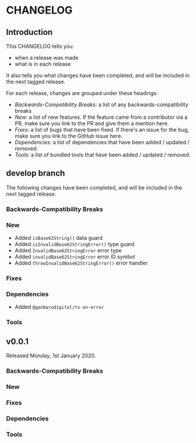 # CHANGELOG

## Introduction

This CHANGELOG tells you:

* when a release was made
* what is in each release

It also tells you what changes have been completed, and will be included in the next tagged release.

For each release, changes are grouped under these headings:

* _Backwards-Compatibility Breaks_: a list of any backwards-compatibility breaks
* _New_: a list of new features. If the feature came from a contributor via a PR, make sure you link to the PR and give them a mention here.
* _Fixes_: a list of bugs that have been fixed. If there's an issue for the bug, make sure you link to the GitHub issue here.
* _Dependencies_: a list of dependencies that have been added / updated / removed.
* _Tools_: a list of bundled tools that have been added / updated / removed.

## develop branch

The following changes have been completed, and will be included in the next tagged release.

### Backwards-Compatibility Breaks

### New

* Added `isBase62String()` data guard
* Added `isInvalidBase62StringError()` type guard
* Added `InvalidBase62StringError` error type
* Added `invalidBase62StringError` error ID symbol
* Added `throwInvalidBase62StringError()` error handler

### Fixes

### Dependencies

* Added `@ganbarodigital/ts-on-error`

### Tools

## v0.0.1

Released Monday, 1st January 2020.

### Backwards-Compatibility Breaks

### New

### Fixes

### Dependencies

### Tools
